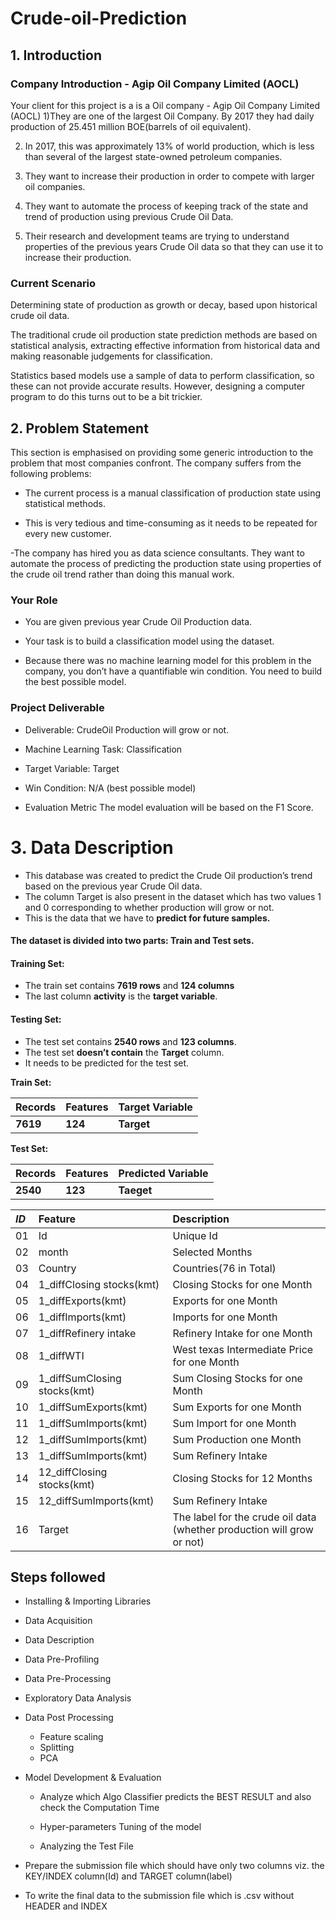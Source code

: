 # Crude-oil-Prediction
## 1. Introduction
### Company Introduction - Agip Oil Company Limited (AOCL)

Your client for this project is a is a Oil company - Agip Oil Company Limited (AOCL)
1)They are one of the largest Oil Company. By 2017 they had daily production of 25.451 million BOE(barrels of oil equivalent).

2) In 2017, this was approximately 13% of world production, which is less than several of the largest state-owned petroleum companies.

3) They want to increase their production in order to compete with larger oil companies.

4) They want to automate the process of keeping track of the state and trend of production using previous Crude Oil Data.

5) Their research and development teams are trying to understand properties of the previous years Crude Oil data so that they can use it to increase their production.

### Current Scenario
Determining state of production as growth or decay, based upon historical crude oil data.

The traditional crude oil production state prediction methods are based on statistical analysis, extracting effective information from historical data and making reasonable judgements for classification.

Statistics based models use a sample of data to perform classification, so these can not provide accurate results.
However, designing a computer program to do this turns out to be a bit trickier.
## 2. Problem Statement
This section is emphasised on providing some generic introduction to the problem that most companies confront.
The company suffers from the following problems:
- The current process is a manual classification of production state using statistical methods.

- This is very tedious and time-consuming as it needs to be repeated for every new customer.

-The company has hired you as data science consultants. They want to automate the process of predicting the production state using properties of the crude oil trend rather than doing this manual work.

### Your Role
- You are given previous year Crude Oil Production data.

- Your task is to build a classification model using the dataset.

- Because there was no machine learning model for this problem in the company, you don’t have a quantifiable win condition. You need to build the best possible model.

### Project Deliverable

- Deliverable: CrudeOil Production will grow or not.

- Machine Learning Task: Classification

- Target Variable: Target

- Win Condition: N/A (best possible model)

- Evaluation Metric
The model evaluation will be based on the F1 Score.

# 3. Data  Description

 - This database was created to predict the Crude Oil production’s trend based on the previous year Crude Oil data.
 - The column Target is also present in the dataset which has two values 1 and 0 corresponding to whether production will grow or not.
 - This is the data that we have to **predict for future samples.**
#### The dataset is divided into two parts: Train and Test sets.

#### Training Set: 
 - The train set contains **7619 rows** and **124 columns**
 - The last column **activity** is the **target variable**.

#### Testing Set:
 - The test set contains **2540 rows** and **123 columns**.
 - The test set **doesn’t contain** the **Target** column. 
 - It needs to be predicted for the test set.
 

**Train Set:**

| Records |Features|Target Variable|
|:--|:--|:--|
|**7619**|**124**|**Target**|

**Test Set:**

|Records|Features|Predicted Variable|
|:--|:--|:--|
|**2540**|**123**|**Taeget**|
 
 |***ID***|****Feature****|****Description****|
|:--|:--|:--|
|01| Id   | Unique Id |
|02| month  | Selected Months|
|03| Country  | Countries(76 in Total)|
|04| 1_diffClosing stocks(kmt) | Closing Stocks for one Month|
|05| 1_diffExports(kmt) | Exports for one Month|
|06| 1_diffImports(kmt) | Imports for one Month|
|07| 1_diffRefinery intake  | Refinery Intake for one Month|
|08| 1_diffWTI  | West texas Intermediate Price for one Month|
|09| 1_diffSumClosing stocks(kmt)  | Sum Closing Stocks for one Month|
|10| 1_diffSumExports(kmt)  | Sum Exports for one Month|
|11| 1_diffSumImports(kmt)  | Sum Import for one Month|
|12| 1_diffSumImports(kmt)  | Sum Production one Month|
|13| 1_diffSumImports(kmt)  | Sum Refinery Intake|
|14| 12_diffClosing stocks(kmt) | Closing Stocks for 12 Months |
|15| 12_diffSumImports(kmt)   |  Sum Refinery Intake|
|16| Target  | The label for the crude oil data (whether production will grow or not)|

## Steps followed
- Installing & Importing Libraries
- Data Acquisition
- Data Description
- Data Pre-Profiling
- Data Pre-Processing
- Exploratory Data Analysis
- Data Post Processing
     - Feature scaling
     - Splitting
     - PCA
 
- Model Development & Evaluation

     - Analyze which Algo Classifier predicts the BEST RESULT and also check the Computation Time
     
     - Hyper-parameters Tuning of the model
     
     - Analyzing the Test File
     
- Prepare the submission file which should have only two columns viz. the KEY/INDEX column(Id) and TARGET column(label)

- To write the final data to the submission file which is .csv without HEADER and INDEX

